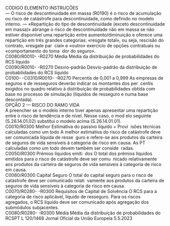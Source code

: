 
CÓDIGO  ELEMENTO  INSTRUÇÕES  
— O risco de descontinuidade em massa (R0190) é o risco de acumulação ou 
risco de catástrofe para descontinuidade, como definido no modelo interno. 
— «Repartição do tipo de descontinuidade (exceto descontinuidade em massa)» 
abrange o risco de descontinuidade não em massa se não estiver disponível 
uma repartição entre aumento/diminuição e oferece uma repartição em três 
grandes categorias: «resgate total», ou seja, rescisão do contrato, «resgate par ­
cial» e «outro» exercício de opções contratuais ou «comportamento do toma ­
dor do seguro».  
C0080/R0010- 
-R0270  Média  Média da distribuição de probabilidades do RCS líquido  
C0090/R0010- 
-R0270  Desvio-padrão  Desvio-padrão da distribuição de probabilidades do RCS líquido  
C0100- 
-C0310/R0010- 
-R0270  Percentis de 0,001 a 
0,999  As empresas de seguros e de resseguros deverão indicar os montantes dos per ­
centis exigidos no quadro relativo à distribuição de probabilidades obtida com 
base no processo de simulação (líquidos de resseguro e numa base descontada).  
OPÇÃO 2 — RISCO DO RAMO VIDA  
A preencher se o modelo interno tiver apenas apresentar uma repartição entre o risco de tendência e de nível. Nesse caso, o mod elo 
seguinte (S.26.14.01.02) substitui o modelo acima (S.26.14.01.01).  
C0010/R0300  Melhor Estimativa do 
passivo líquido + Provi ­
isões técnicas calculadas 
como um todo  A melhor estimativa do risco de catástrofe deve ser comunicada líquida de resse ­
guro e refere-se aos produtos da carteira de seguros de vida sensíveis à categoria 
de risco em causa. As PT calculadas como um todo devem também ser conside ­
radas.  
C0050/R0300  Prémios líquidos emiti ­
dos  O total dos prémios líquidos emitidos para o risco de catástrofe deve ser comu ­
nicado relativamente aos produtos da carteira de seguros de vida sensíveis à 
categoria de risco em causa.  
C0060/R0300  Capital Seguro  O total do capital seguro para o risco de catástrofe deve ser comunicado relati ­
vamente aos produtos da carteira de seguros de vida sensíveis à categoria de risco 
em causa.  
C0070/R0280- 
-R0300  Requisitos de Capital de 
Solvência  O RCS para a categoria de risco aplicável, líquido de resseguro. 
Para os riscos agregados, o RCS líquido deve ser comunicado após agregação dos 
submódulos subjacentes.  
C0080/R0280- 
-R0300  Média  Média da distribuição de probabilidades do RCSPT  L 120/1468 Jornal Oficial da União Europeia 5.5.2023